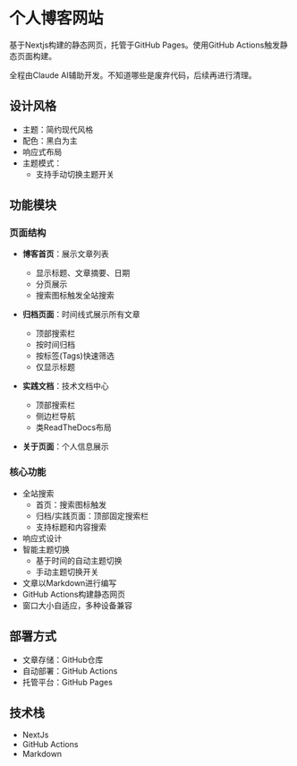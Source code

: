 # 个人博客网站

基于Nextjs构建的静态网页，托管于GitHub Pages。使用GitHub Actions触发静态页面构建。

全程由Claude AI辅助开发。不知道哪些是废弃代码，后续再进行清理。

## 设计风格

- 主题：简约现代风格
- 配色：黑白为主
- 响应式布局
- 主题模式：
  - 支持手动切换主题开关

## 功能模块

### 页面结构
- **博客首页**：展示文章列表
  - 显示标题、文章摘要、日期
  - 分页展示
  - 搜索图标触发全站搜索
  
- **归档页面**：时间线式展示所有文章
  - 顶部搜索栏
  - 按时间归档
  - 按标签(Tags)快速筛选
  - 仅显示标题
  
- **实践文档**：技术文档中心
  - 顶部搜索栏
  - 侧边栏导航
  - 类ReadTheDocs布局
  
- **关于页面**：个人信息展示

### 核心功能
- 全站搜索
  - 首页：搜索图标触发
  - 归档/实践页面：顶部固定搜索栏
  - 支持标题和内容搜索
- 响应式设计
- 智能主题切换
  - 基于时间的自动主题切换
  - 手动主题切换开关
- 文章以Markdown进行编写
- GitHub Actions构建静态网页
- 窗口大小自适应，多种设备兼容

## 部署方式

- 文章存储：GitHub仓库
- 自动部署：GitHub Actions
- 托管平台：GitHub Pages

## 技术栈

- NextJs
- GitHub Actions
- Markdown

